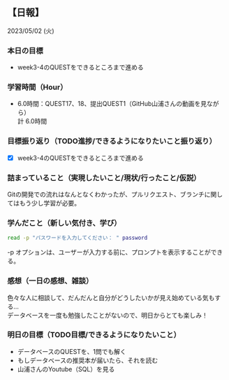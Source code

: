 ## 【日報】
2023/05/02 (火)
<br>

### 本日の目標
- week3-4のQUESTをできるところまで進める

### 学習時間（Hour）
- 6.0時間：QUEST17、18、提出QUEST1（GitHub山浦さんの動画を見ながら）  
計 6.0時間  

### 目標振り返り（TODO進捗/できるようになりたいこと振り返り）
- [x] week3-4のQUESTをできるところまで進める  

### 詰まっていること（実現したいこと/現状/行ったこと/仮説）
Gitの開発での流れはなんとなくわかったが、プルリクエスト、ブランチに関してはもう少し学習が必要。  

### 学んだこと（新しい気付き、学び）
```bash
read -p "パスワードを入力してください： " password
```
-p オプションは、ユーザーが入力する前に、プロンプトを表示することができる。  

### 感想（一日の感想、雑談）
色々な人に相談して、だんだんと自分がどうしたいかが見え始めている気もする…  
データベースを一度も勉強したことがないので、明日からとても楽しみ！  

### 明日の目標（TODO目標/できるようになりたいこと）
- データベースのQUESTを、1問でも解く
- もしデータベースの推奨本が届いたら、それを読む
- 山浦さんのYoutube（SQL）を見る